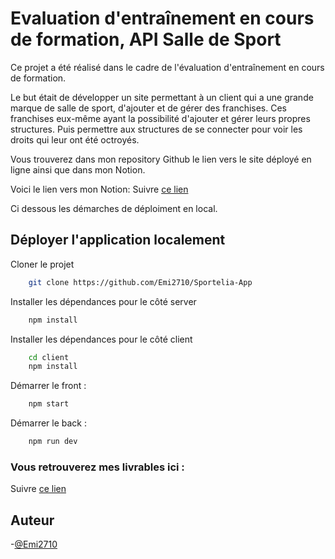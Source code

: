 # Evaluation d'entraînement en cours de formation, API Salle de Sport

Ce projet a été réalisé dans le cadre de l'évaluation d'entraînement en cours de formation.

Le but était de développer un site permettant à un client qui a une grande marque de salle de sport, d'ajouter et de gérer des franchises. Ces franchises eux-même ayant la possibilité d'ajouter et gérer leurs propres structures. Puis permettre aux structures de se connecter pour voir les droits qui leur ont été octroyés.

Vous trouverez dans mon repository Github le lien vers le site déployé en ligne ainsi que dans mon Notion.

Voici le lien vers mon Notion: Suivre [ce lien](https://www.notion.so/D-velopper-l-application-web-API-Salle-de-sport-6f9c96a867db420da4e3ee3c7ebd551e)

Ci dessous les démarches de déploiment en local.

## Déployer l'application localement

Cloner le projet

```bash
    git clone https://github.com/Emi2710/Sportelia-App
```

Installer les dépendances pour le côté server

```bash
    npm install
```
Installer les dépendances pour le côté client

```bash
    cd client
    npm install
```

Démarrer le front :

```bash
    npm start
```

Démarrer le back :

```bash
    npm run dev
```


### Vous retrouverez mes livrables ici :

Suivre [ce lien](https://www.notion.so/D-velopper-l-application-web-API-Salle-de-sport-6f9c96a867db420da4e3ee3c7ebd551e) 

## Auteur

-[@Emi2710](https://github.com/Emi2710)